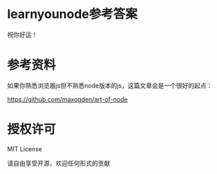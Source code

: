 # learnyounode参考答案

祝你好运！

# 参考资料

如果你熟悉浏览器js但不熟悉node版本的js，这篇文章会是一个很好的起点：

https://github.com/maxogden/art-of-node

# 授权许可

MIT License

请自由享受开源，欢迎任何形式的贡献